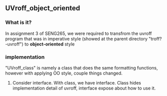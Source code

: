 ## UVroff_object_oriented

### What is it?
In assignment 3 of SENG265, we were required to transfrom the uvroff program that was in imperative style (showed at the parent directory "troff? -uvroff") to **object-oriented** style

### implementation
"UVroff_class" is namely a class that does the same formatting functions, however with applying OO style, couple things changed. 

1. Consider interface. With class, we have interface. Class hides implementation detail of uvroff, interface expose about how to use it.
